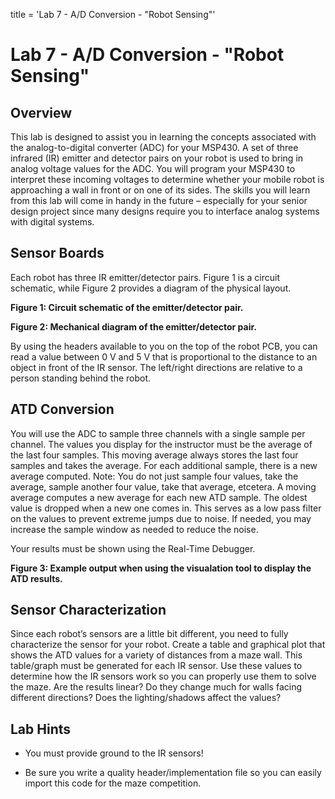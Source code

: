 title = 'Lab 7 - A/D Conversion - "Robot Sensing"'

# Lab 7 - A/D Conversion - "Robot Sensing"

## Overview

This lab is designed to assist you in learning the concepts associated with the analog-to-digital converter (ADC) for your MSP430.  A set of three infrared (IR) emitter and detector pairs on your robot is used to bring in analog voltage values for the ADC.  You will program your MSP430 to interpret these incoming voltages to determine whether your mobile robot is approaching a wall in front or on one of its sides.  The skills you will learn from this lab will come in handy in the future – especially for your senior design project since many designs require you to interface analog systems with digital systems.

## Sensor Boards

Each robot has three IR emitter/detector pairs.  Figure 1 is a circuit schematic, while Figure 2 provides a diagram of the physical layout.

**Figure 1: Circuit schematic of the emitter/detector pair.**

**Figure 2: Mechanical diagram of the emitter/detector pair.**

By using the headers available to you on the top of the robot PCB, you can read a value between 0 V and 5 V that is proportional to the distance to an object in front of the IR sensor.  The left/right directions are relative to a person standing behind the robot.

## ATD Conversion

You will use the ADC to sample three channels with a single sample per channel.  The values you display for the instructor must be the average of the last four samples.  This moving average always stores the last four samples and takes the average.  For each additional sample, there is a new average computed.  Note: You do not just sample four values, take the average, sample another four value, take that average, etcetera.  A moving average computes a new average for each new ATD sample.  The oldest value is dropped when a new one comes in.  This serves as a low pass filter on the values to prevent extreme jumps due to noise.  If needed, you may increase the sample window as needed to reduce the noise.

Your results must be shown using the Real-Time Debugger.

**Figure 3: Example output when using the visualation tool to display the ATD results.**

## Sensor Characterization

Since each robot’s sensors are a little bit different, you need to fully characterize the sensor for your robot.  Create a table and graphical plot that shows the ATD values for a variety of distances from a maze wall.  This table/graph must be generated for each IR sensor.  Use these values to determine how the IR sensors work so you can properly use them to solve the maze.  Are the results linear?  Do they change much for walls facing different directions?  Does the lighting/shadows affect the values?

## Lab Hints

- You must provide ground to the IR sensors!

- Be sure you write a quality header/implementation file so you can easily import this code for the maze competition.
